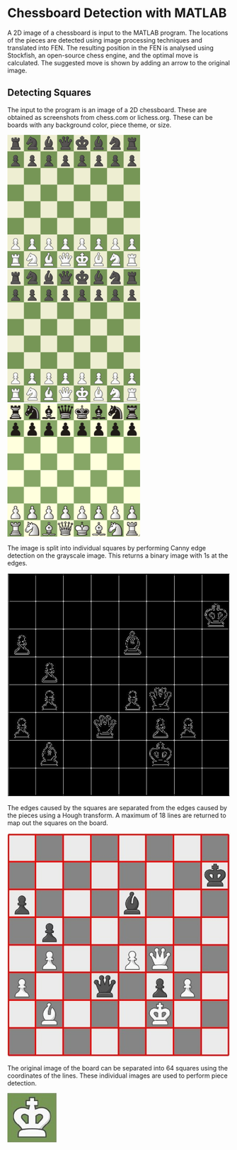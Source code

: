 # Chessboard Detection with MATLAB
A 2D image of a chessboard is input to the MATLAB program. The locations of the pieces are detected using image processing techniques and translated into FEN. The resulting position in the FEN is analysed using Stockfish, an open-source chess engine, and the optimal move is calculated. The suggested move is shown by adding an arrow to the original image.

## Detecting Squares
The input to the program is an image of a 2D chessboard. These are obtained as screenshots from chess.com or lichess.org. These can be boards with any background color, piece theme, or size.

<img src="https://github.com/joey-bednar/chess-detection/blob/main/img/c1.png?raw=true"  width="300" height="300"><img src="https://github.com/joey-bednar/chess-detection/blob/main/img/c1.png?raw=true"  width="300" height="300"><img src="https://github.com/joey-bednar/chess-detection/blob/main/img/l2.png?raw=true"  width="300" height="300">

The image is split into individual squares by performing Canny edge detection on the grayscale image. This returns a binary image with 1s at the edges.

![Canny edge detection](https://github.com/joey-bednar/chess-detection/blob/main/img/canny.jpg?raw=true)

The edges caused by the squares are separated from the edges caused by the pieces using a Hough transform. A maximum of 18 lines are returned to map out the squares on the board.

![Hough transform](https://github.com/joey-bednar/chess-detection/blob/main/img/hough.jpg?raw=true)

The original image of the board can be separated into 64 squares using the coordinates of the lines. These individual images are used to perform piece detection.

![White king](https://github.com/joey-bednar/chess-detection/blob/main/img/king.jpg?raw=true)
<!--
## Detecting Pieces

## Detecting Previous Move

## Calculating Best Move

## Examples
-->
